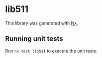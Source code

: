 # lib511

This library was generated with [Nx](https://nx.dev).

## Running unit tests

Run `nx test lib511` to execute the unit tests.
